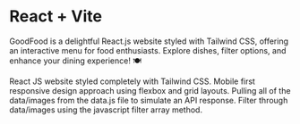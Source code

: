 # React + Vite

<p>
              GoodFood is a delightful React.js website styled with Tailwind CSS, offering an interactive menu for food enthusiasts. Explore dishes, filter options, and enhance your dining experience! 🍽️
            </p>
            <p>
              React JS website styled completely with Tailwind CSS. Mobile first responsive design approach using flexbox and grid layouts. Pulling all of the data/images from the data.js file to simulate an API response. Filter through data/images using the javascript filter array method.
            </p>
